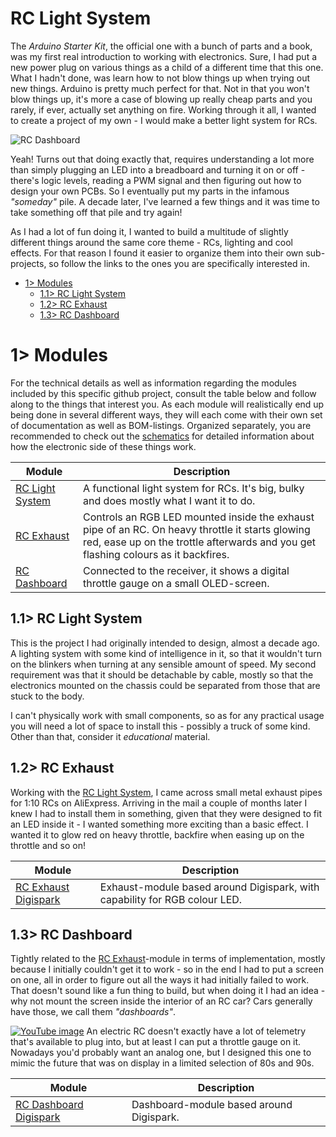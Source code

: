 # RC Light System
The *Arduino Starter Kit*, the official one with a bunch of parts and a book, was my first real introduction to working with electronics. Sure, I had put a new power plug on various things as a child of a different time that this one. What I hadn't done, was learn how to not blow things up when trying out new things. Arduino is pretty much perfect for that. Not in that you won't blow things up, it's more a case of blowing up really cheap parts and you rarely, if ever, actually set anything on fire. Working through it all, I wanted to create a project of my own - I would make a better light system for RCs.

![RC Dashboard](https://raw.githubusercontent.com/tebl/RC-Light-System/main/gallery/build_dashboard_022.jpg)

Yeah! Turns out that doing exactly that, requires understanding a lot more than simply plugging an LED into a breadboard and turning it on or off - there's logic levels, reading a PWM signal and then figuring out how to design your own PCBs. So I eventually put my parts in the infamous *"someday"* pile. A decade later, I've learned a few things and it was time to take something off that pile and try again! 

As I had a lot of fun doing it, I wanted to build a multitude of slightly different things around the same core theme - RCs, lighting and cool effects. For that reason I found it easier to organize them into their own sub-projects, so follow the links to the ones you are specifically interested in.

- [1> Modules](#1-modules)
  - [1.1> RC Light System](#11-rc-light-system)
  - [1.2> RC Exhaust](#12-rc-exhaust)
  - [1.3> RC Dashboard](#13-rc-dashboard)

# 1> Modules
For the technical details as well as information regarding the modules included by this specific github project, consult the table below and follow along to the things that interest you. As each module will realistically end up being done in several different ways, they will each come with their own set of documentation as well as BOM-listings. Organized separately, you are recommended to check out the [schematics](https://github.com/tebl/RC-Light-System/tree/main/documentation/schematic) for detailed information about how the electronic side of these things work.

| Module                            | Description                                      |
| --------------------------------- | ------------------------------------------------ | 
| [RC Light System](#11-rc-light-system)  | A functional light system for RCs. It's big, bulky and does mostly what I want it to do.
| [RC Exhaust](#12-rc-exhaust) | Controls an RGB LED mounted inside the exhaust pipe of an RC. On heavy throttle it starts glowing red, ease up on the trottle afterwards and you get flashing colours as it backfires.
| [RC Dashboard](#13-rc-dashboard) | Connected to the receiver, it shows a digital throttle gauge on a small OLED-screen.

## 1.1> RC Light System
This is the project I had originally intended to design, almost a decade ago. A lighting system with some kind of intelligence in it, so that it wouldn't turn on the blinkers when turning at any sensible amount of speed. My second requirement was that it should be detachable by cable, mostly so that the electronics mounted on the chassis could be separated from those that are stuck to the body.

I can't physically work with small components, so as for any practical usage you will need a lot of space to install this - possibly a truck of some kind. Other than that, consider it *educational* material.

## 1.2> RC Exhaust
Working with the [RC Light System](#11-rc-light-system), I came across small metal exhaust pipes for 1:10 RCs on AliExpress. Arriving in the mail a couple of months later I knew I had to install them in something, given that they were designed to fit an LED inside it - I wanted something more exciting than a basic effect. I wanted it to glow red on heavy throttle, backfire when easing up on the throttle and so on!

| Module                            | Description                                      |
| --------------------------------- | ------------------------------------------------ | 
| [RC Exhaust Digispark](https://github.com/tebl/RC-Light-System/tree/main/RC%20Exhaust%20Digispark)  | Exhaust-module based around Digispark, with capability for RGB colour LED.

## 1.3> RC Dashboard
Tightly related to the [RC Exhaust](#12-rc-exhaust)-module in terms of implementation, mostly because I initially couldn't get it to work - so in the end I had to put a screen on one, all in order to figure out all the ways it had initially failed to work. That doesn't sound like a fun thing to build, but when doing it I had an idea - why not mount the screen inside the interior of an RC car? Cars generally have those, we call them *"dashboards"*.

[![YouTube image](https://raw.githubusercontent.com/tebl/RC-Light-System/main/gallery/youtube_dashboard_preview.png)](https://youtube.com/shorts/HmBhJOPVMgE)
An electric RC doesn't exactly have a lot of telemetry that's available to plug into, but at least I can put a throttle gauge on it. Nowadays you'd probably want an analog one, but I designed this one to mimic the future that was on display in a limited selection of 80s and 90s.

| Module                            | Description                                      |
| --------------------------------- | ------------------------------------------------ | 
| [RC Dashboard Digispark](https://github.com/tebl/RC-Light-System/tree/main/RC%20Dashboard%20Digispark)  | Dashboard-module based around Digispark.